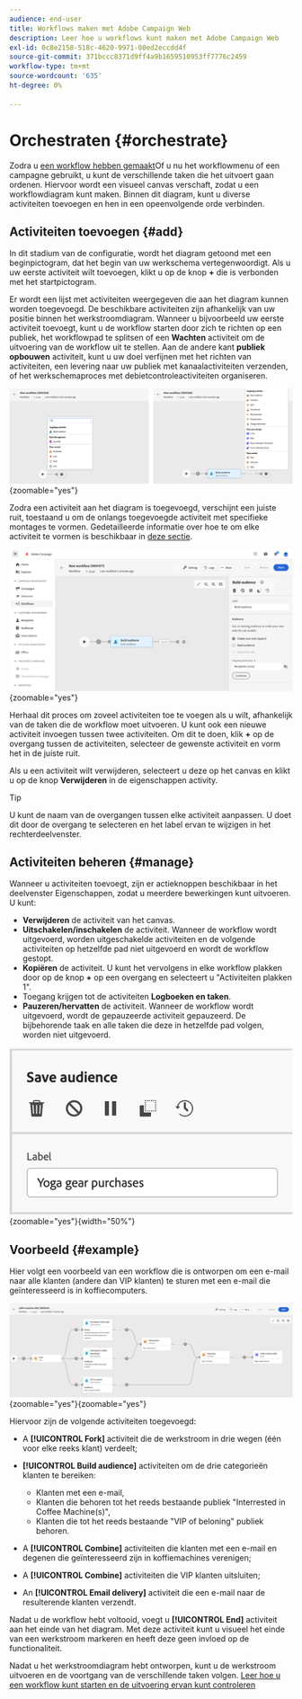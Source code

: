 ```yaml
---
audience: end-user
title: Workflows maken met Adobe Campaign Web
description: Leer hoe u workflows kunt maken met Adobe Campaign Web
exl-id: 0c8e2158-518c-4620-9971-00ed2eccdd4f
source-git-commit: 371bccc8371d9ff4a9b1659510953ff7776c2459
workflow-type: tm+mt
source-wordcount: '635'
ht-degree: 0%

---
```


# Orchestraten {#orchestrate}

Zodra u [een workflow hebben gemaakt](create-workflow.md)Of u nu het workflowmenu of een campagne gebruikt, u kunt de verschillende taken die het uitvoert gaan ordenen. Hiervoor wordt een visueel canvas verschaft, zodat u een workflowdiagram kunt maken. Binnen dit diagram, kunt u diverse activiteiten toevoegen en hen in een opeenvolgende orde verbinden.

## Activiteiten toevoegen {#add}

In dit stadium van de configuratie, wordt het diagram getoond met een beginpictogram, dat het begin van uw werkschema vertegenwoordigt. Als u uw eerste activiteit wilt toevoegen, klikt u op de knop **+** die is verbonden met het startpictogram.

Er wordt een lijst met activiteiten weergegeven die aan het diagram kunnen worden toegevoegd. De beschikbare activiteiten zijn afhankelijk van uw positie binnen het werkstroomdiagram. Wanneer u bijvoorbeeld uw eerste activiteit toevoegt, kunt u de workflow starten door zich te richten op een publiek, het workflowpad te splitsen of een **Wachten** activiteit om de uitvoering van de workflow uit te stellen. Aan de andere kant **publiek opbouwen** activiteit, kunt u uw doel verfijnen met het richten van activiteiten, een levering naar uw publiek met kanaalactiviteiten verzenden, of het werkschemaproces met debietcontroleactiviteiten organiseren.

![](assets/workflow-start.png){zoomable=&quot;yes&quot;}

Zodra een activiteit aan het diagram is toegevoegd, verschijnt een juiste ruit, toestaand u om de onlangs toegevoegde activiteit met specifieke montages te vormen. Gedetailleerde informatie over hoe te om elke activiteit te vormen is beschikbaar in [deze sectie](activities/about-activities.md).

![](assets/workflow-configure-activities.png){zoomable=&quot;yes&quot;}

Herhaal dit proces om zoveel activiteiten toe te voegen als u wilt, afhankelijk van de taken die de workflow moet uitvoeren. U kunt ook een nieuwe activiteit invoegen tussen twee activiteiten. Om dit te doen, klik **+** op de overgang tussen de activiteiten, selecteer de gewenste activiteit en vorm het in de juiste ruit.

Als u een activiteit wilt verwijderen, selecteert u deze op het canvas en klikt u op de knop **Verwijderen** in de eigenschappen activity.

>[!TIP]
>
>U kunt de naam van de overgangen tussen elke activiteit aanpassen. U doet dit door de overgang te selecteren en het label ervan te wijzigen in het rechterdeelvenster.

## Activiteiten beheren {#manage}

Wanneer u activiteiten toevoegt, zijn er actieknoppen beschikbaar in het deelvenster Eigenschappen, zodat u meerdere bewerkingen kunt uitvoeren. U kunt:

* **Verwijderen** de activiteit van het canvas.
* **Uitschakelen/inschakelen** de activiteit. Wanneer de workflow wordt uitgevoerd, worden uitgeschakelde activiteiten en de volgende activiteiten op hetzelfde pad niet uitgevoerd en wordt de workflow gestopt.
* **Kopiëren** de activiteit. U kunt het vervolgens in elke workflow plakken door op de knop **+** op een overgang en selecteert u &quot;Activiteiten plakken 1&quot;.
* Toegang krijgen tot de activiteiten **Logboeken en taken**.
* **Pauzeren/hervatten** de activiteit. Wanneer de workflow wordt uitgevoerd, wordt de gepauzeerde activiteit gepauzeerd. De bijbehorende taak en alle taken die deze in hetzelfde pad volgen, worden niet uitgevoerd.

![](assets/activity-action.png){zoomable=&quot;yes&quot;}{width="50%"}

## Voorbeeld {#example}

Hier volgt een voorbeeld van een workflow die is ontworpen om een e-mail naar alle klanten (andere dan VIP klanten) te sturen met een e-mail die geïnteresseerd is in koffiecomputers.

![](assets/workflow-example.png){zoomable=&quot;yes&quot;}{zoomable=&quot;yes&quot;}

Hiervoor zijn de volgende activiteiten toegevoegd:

* A **[!UICONTROL Fork]** activiteit die de werkstroom in drie wegen (één voor elke reeks klant) verdeelt;
* **[!UICONTROL Build audience]** activiteiten om de drie categorieën klanten te bereiken:

   * Klanten met een e-mail,
   * Klanten die behoren tot het reeds bestaande publiek &quot;Interrested in Coffee Machine(s)&quot;,
   * Klanten die tot het reeds bestaande &quot;VIP of beloning&quot; publiek behoren.

* A **[!UICONTROL Combine]** activiteiten die klanten met een e-mail en degenen die geïnteresseerd zijn in koffiemachines verenigen;
* A **[!UICONTROL Combine]** activiteiten die VIP klanten uitsluiten;
* An **[!UICONTROL Email delivery]** activiteit die een e-mail naar de resulterende klanten verzendt.

Nadat u de workflow hebt voltooid, voegt u **[!UICONTROL End]** activiteit aan het einde van het diagram. Met deze activiteit kunt u visueel het einde van een werkstroom markeren en heeft deze geen invloed op de functionaliteit.

Nadat u het werkstroomdiagram hebt ontworpen, kunt u de werkstroom uitvoeren en de voortgang van de verschillende taken volgen. [Leer hoe u een workflow kunt starten en de uitvoering ervan kunt controleren](start-monitor-workflows.md)
